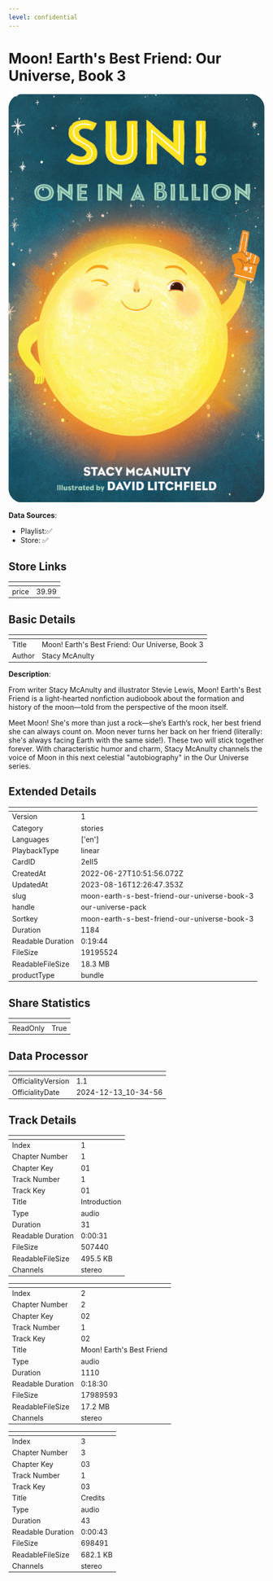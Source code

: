 ```yaml
---
level: confidential
---
```

# Moon! Earth's Best Friend: Our Universe, Book 3

![card_[2eII5].png](../../img/cards/card_[2eII5].png)

**Data Sources**: 

- Playlist:✅
- Store: ✅


## Store Links

| <!-- --> | <!-- --> |
| - | - |
| price | 39.99 |


## Basic Details

| <!-- --> | <!-- --> |
| - | - |
| Title | Moon! Earth's Best Friend: Our Universe, Book 3 |
| Author | Stacy McAnulty |

**Description**:

From writer Stacy McAnulty and illustrator Stevie Lewis, Moon! Earth's Best Friend is a light-hearted nonfiction audiobook about the formation and history of the moon—told from the perspective of the moon itself.

Meet Moon! She's more than just a rock—she’s Earth’s rock, her best friend she can always count on. Moon never turns her back on her friend (literally: she's always facing Earth with the same side!). These two will stick together forever. With characteristic humor and charm, Stacy McAnulty channels the voice of Moon in this next celestial "autobiography" in the Our Universe series.



## Extended Details

| <!-- --> | <!-- --> |
| - | - |
| Version | 1 |
| Category | stories |
| Languages | ['en'] |
| PlaybackType | linear |
| CardID | 2eII5 |
| CreatedAt | 2022-06-27T10:51:56.072Z |
| UpdatedAt | 2023-08-16T12:26:47.353Z |
| slug | moon-earth-s-best-friend-our-universe-book-3 |
| handle | our-universe-pack |
| Sortkey | moon-earth-s-best-friend-our-universe-book-3 |
| Duration | 1184 |
| Readable Duration | 0:19:44 |
| FileSize | 19195524 |
| ReadableFileSize | 18.3 MB |
| productType | bundle |


## Share Statistics

| <!-- --> | <!-- --> |
| - | - |
| ReadOnly | True |


## Data Processor

| <!-- --> | <!-- --> |
| - | - |
| OfficialityVersion | 1.1
| OfficialityDate | 2024-12-13_10-34-56


## Track Details

| <!-- --> | <!-- --> |
| - | - |
| Index | 1 |
| Chapter Number | 1 |
| Chapter Key | 01 |
| Track Number | 1 |
| Track Key | 01 |
| Title | Introduction |
| Type | audio |
| Duration | 31 |
| Readable Duration | 0:00:31 |
| FileSize | 507440 |
| ReadableFileSize | 495.5 KB |
| Channels | stereo |

| <!-- --> | <!-- --> |
| - | - |
| Index | 2 |
| Chapter Number | 2 |
| Chapter Key | 02 |
| Track Number | 1 |
| Track Key | 02 |
| Title | Moon! Earth's Best Friend |
| Type | audio |
| Duration | 1110 |
| Readable Duration | 0:18:30 |
| FileSize | 17989593 |
| ReadableFileSize | 17.2 MB |
| Channels | stereo |

| <!-- --> | <!-- --> |
| - | - |
| Index | 3 |
| Chapter Number | 3 |
| Chapter Key | 03 |
| Track Number | 1 |
| Track Key | 03 |
| Title | Credits |
| Type | audio |
| Duration | 43 |
| Readable Duration | 0:00:43 |
| FileSize | 698491 |
| ReadableFileSize | 682.1 KB |
| Channels | stereo |

